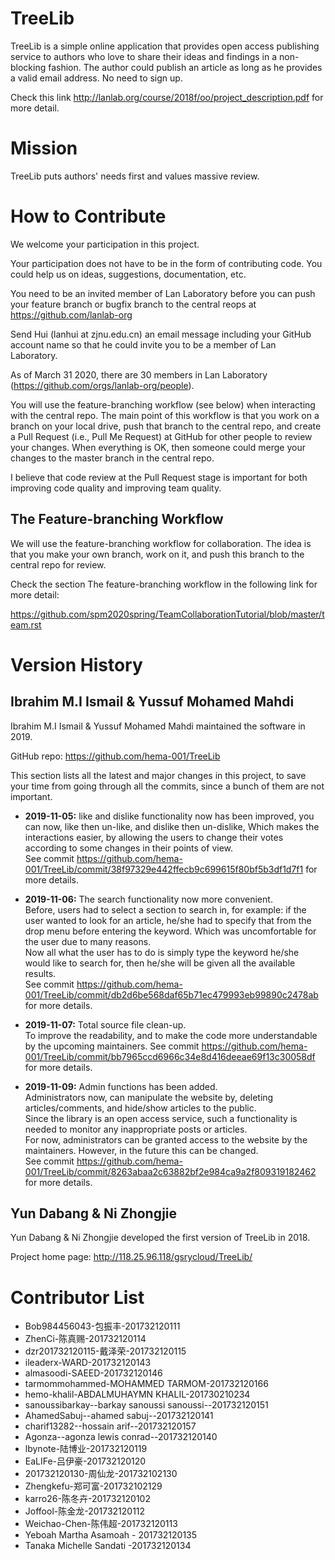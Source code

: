 # TreeLib

TreeLib is a simple online application that provides open access
publishing service to authors who love to share their ideas and
findings in a non-blocking fashion.  The author could publish an
article as long as he provides a valid email address.  No need to sign
up.

Check this link http://lanlab.org/course/2018f/oo/project_description.pdf for more detail.




# Mission

TreeLib puts authors' needs first and values massive review.



# How to Contribute

We welcome your participation in this project.

Your participation does not have to be in the form of contributing code. You could help us on ideas, suggestions, documentation, etc.

You need to be an invited member of Lan Laboratory before you can push your feature branch or bugfix branch to the central reops at https://github.com/lanlab-org

Send Hui (lanhui at zjnu.edu.cn) an email message including your GitHub account name so that he could invite you to be a member of Lan Laboratory.

As of March 31 2020, there are 30 members in Lan Laboratory (https://github.com/orgs/lanlab-org/people).

You will use the feature-branching workflow (see below) when interacting with the central repo. The main point of this workflow is that you work on a branch on your local drive, push that branch to the central repo, and create a Pull Request (i.e., Pull Me Request) at GitHub for other people to review your changes. When everything is OK, then someone could merge your changes to the master branch in the central repo.

I believe that code review at the Pull Request stage is important for both improving code quality and improving team quality.


## The Feature-branching Workflow

We will use the feature-branching workflow for collaboration. The idea is that you make your own branch, work on it, and push this branch to the central repo for review.

Check the section The feature-branching workflow in the following link for more detail:

https://github.com/spm2020spring/TeamCollaborationTutorial/blob/master/team.rst



# Version History

## Ibrahim M.I Ismail & Yussuf Mohamed Mahdi

Ibrahim M.I Ismail & Yussuf Mohamed Mahdi maintained the software in 2019.

GitHub repo: https://github.com/hema-001/TreeLib

This section lists all the latest and major changes in this project,
to save your time from going through all the commits, since a bunch of
them are not important.

* **2019-11-05:** like and dislike functionality now has been improved, you can now, like then un-like, and dislike then un-dislike, Which makes the interactions easier, by allowing the users to change their votes according to some changes in their points of view.<br/>
See commit https://github.com/hema-001/TreeLib/commit/38f97329e442ffecb9c699615f80bf5b3df1d7f1 for more details.

* **2019-11-06:** The search functionality now more convenient.<br/> Before, users had to select a section to search in, for example: if the user wanted to look for an article, he/she had to specify that from the drop menu before entering the keyword. Which was uncomfortable for the user due to many reasons.<br/> Now all what the user has to do is simply type the keyword he/she would like to search for, then he/she will be given all the available results.<br/> See commit https://github.com/hema-001/TreeLib/commit/db2d6be568daf65b71ec479993eb99890c2478ab for more details.

* **2019-11-07:** Total source file clean-up.<br/>To improve the readability, and to make the code more understandable by the upcoming maintainers.
See commit https://github.com/hema-001/TreeLib/commit/bb7965ccd6966c34e8d416deeae69f13c30058df for more details.

* **2019-11-09:** Admin functions has been added.</br>
Administrators now, can manipulate the website by, deleting articles/comments, and hide/show articles to the public.</br>
Since the library is an open access service, such a functionality is needed to monitor any inappropriate posts or articles.</br>
For now, administrators can be granted access to the website by the maintainers. However, in the future this can be changed.</br>
See commit https://github.com/hema-001/TreeLib/commit/8263abaa2c63882bf2e984ca9a2f809319182462 for more details.


## Yun Dabang & Ni Zhongjie

Yun Dabang & Ni Zhongjie developed the first version of TreeLib in 2018.

Project home page: http://118.25.96.118/gsrycloud/TreeLib/


# Contributor List

- Bob984456043-包振丰-201732120111
- ZhenCi-陈真赐-201732120114
- dzr201732120115-戴泽荣-201732120115
- ileaderx-WARD-201732120143
- almasoodi-SAEED-201732120146
- tarmommohammed-MOHAMMED TARMOM-201732120166
- hemo-khalil-ABDALMUHAYMN KHALIL-201730210234
- sanoussibarkay--barkay sanoussi sanoussi--201732120151
- AhamedSabuj--ahamed sabuj--201732120141
- charif13282--hossain arif--201732120157
- Agonza--agonza lewis conrad--201732120140
- lbynote-陆博业-201732120119
- EaLIFe-吕伊豪-201732120120
- 201732120130-周仙龙-201732102130
- Zhengkefu-郑可富-201732102129
- karro26-陈冬卉-201732120102
- Joffool-陈金龙-201732120112
- Weichao-Chen-陈伟超-201732120113
- Yeboah Martha Asamoah - 201732120135
- Tanaka Michelle Sandati -201732120134
